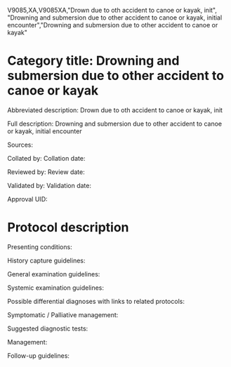 V9085,XA,V9085XA,"Drown due to oth accident to canoe or kayak, init", "Drowning and submersion due to other accident to canoe or kayak, initial encounter","Drowning and submersion due to other accident to canoe or kayak"
# Category title: Drowning and submersion due to other accident to canoe or kayak

Abbreviated description: Drown due to oth accident to canoe or kayak, init

Full description: Drowning and submersion due to other accident to canoe or kayak, initial encounter

Sources:

Collated by:
Collation date:

Reviewed by:
Review date:

Validated by:
Validation date:

Approval UID:

# Protocol description

Presenting conditions:

History capture guidelines:

General examination guidelines:

Systemic examination guidelines:

Possible differential diagnoses with links to related protocols:

Symptomatic / Palliative management:

Suggested diagnostic tests:

Management:

Follow-up guidelines:
